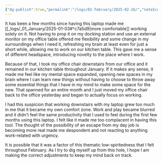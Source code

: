 ```yaml
---
{"dg-publish":true,"permalink":"/logs/02-february/2025-02-26/","noteIcon":"","created":"2025-02-26"}
---
```


It has been a few months since having this laptop made me [[_logs/_01_January/2025-01-03#^c7a5d9\|more comfortable]] working solely on it. Not having to prop it on my docking station and use an external monitor on my office table offered me flexibility and some change in my surroundings when I need it, refreshing my brain at least even for just a short while, allowing me to work on our kitchen table. This gave me a sense of different headspace, introducing novelty to the place where I work.

Because of that, I took my office chair downstairs from our office and it remained in our kitchen table throughout January. If it makes any sense, it made me feel like my mental space expanded, opening new spaces in my brain where I can learn new things without having to choose to throw away some essential things that I have in my mind to make some space for the new. That spanned for an entire month and I just moved my office chair back to the office yesterday and began to actually focus on working.

I had this suspicion that working downstairs with my laptop grew too much in me that it became my own comfort zone. Work and play became blurred and it didn't feel the same productivity that I used to feel during the first few months using this laptop. I felt like it made me too complacent in having this tool. The thought of the possibility of an escape from my day job is becoming more real made me despondent and not reacting to anything work-related with urgency.

It is possible that it was a factor of this thematic low-spiritedness that I felt throughout February. As I try to dig myself up from this hole, I hope I am making the correct adjustments to keep my mind back on track.